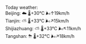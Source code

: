 Today weather:  
Beijing: ☁️   🌡️+30°C 🌬️↑19km/h  
Tianjin: ⛅️  🌡️+33°C 🌬️↗15km/h  
Shijiazhuang: ⛅️  🌡️+33°C 🌬️↖11km/h  
Tangshan: ⛈   🌡️+32°C 🌬️↗18km/h  

